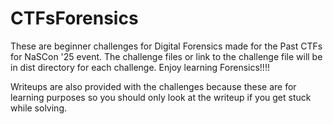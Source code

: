 # CTFsForensics
These are beginner challenges for Digital Forensics made for the Past CTFs for NaSCon '25 event.
The challenge files or link to the challenge file will be in dist directory for each challenge.
Enjoy learning Forensics!!!!

Writeups are also provided with the challenges because these are for learning purposes so
you should only look at the writeup if you get stuck while solving.
